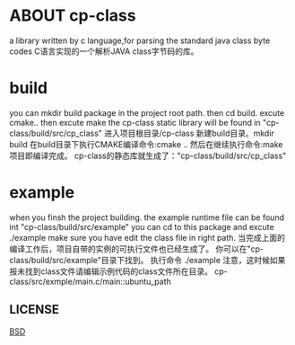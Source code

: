 # ABOUT cp-class
a library written by c language,for parsing the standard java class byte codes
C语言实现的一个解析JAVA class字节码的库。

# build
you can mkdir build package in the project root path.
then cd build.
excute cmake..
then excute make
the cp-class static library will be found in "cp-class/build/src/cp_class"
进入项目根目录/cp-class
新建build目录。mkdir build
在build目录下执行CMAKE编译命令:cmake ..
然后在继续执行命令:make
项目即编译完成。
cp-class的静态库就生成了："cp-class/build/src/cp_class"

# example
when you finsh the project building.
the example runtime file can be found int "cp-class/build/src/example"
you can cd to this package and excute ./example
make sure you have edit the class file in right path.
当完成上面的编译工作后，项目自带的实例的可执行文件也已经生成了。
你可以在"cp-class/build/src/example"目录下找到。
执行命令 ./example
注意，这时候如果报未找到class文件请编辑示例代码的class文件所在目录。
cp-class/src/exmple/main.c/main::ubuntu_path

## LICENSE
[BSD](LICENSE)